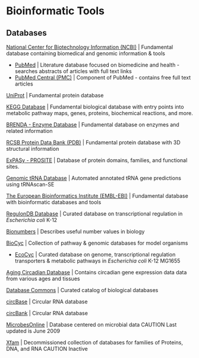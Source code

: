 # Bioinformatic Tools

## Databases
[National Center for Biotechnology Information (NCBI)](https://www.ncbi.nlm.nih.gov/) | Fundamental database containing biomedical and genomic information & tools
   - [PubMed](https://pubmed.ncbi.nlm.nih.gov/) | Literature database focused on biomedicine and health - searches abstracts of articles with full text links
   - [PubMed Central (PMC)](https://www.ncbi.nlm.nih.gov/pmc/) | Component of PubMed - contains free full text articles

[UniProt](https://www.uniprot.org/) | Fundamental protein database

[KEGG Database](https://www.genome.jp/kegg/) | Fundamental biological database with entry points into metabolic pathway maps, genes, proteins, biochemical reactions, and more.

[BRENDA - Enzyme Database](https://www.brenda-enzymes.org/) | Fundamental database on enzymes and related information

[RCSB Protein Data Bank (PDB)](https://www.rcsb.org/) | Fundamental protein database with 3D structural information

[ExPASy - PROSITE](https://prosite.expasy.org/) | Database of protein domains, families, and functional sites.

[Genomic tRNA Database](http://lowelab.ucsc.edu/GtRNAdb/) | Automated annotated tRNA gene predictions using tRNAscan-SE

[The European Bioinformatics Institute (EMBL-EBI)](https://www.ebi.ac.uk/) | Fundamental database with bioinformatic databases and tools

[RegulonDB Database](https://regulondb.ccg.unam.mx/ ) | Curated database on transcriptional regulation in *Escherichia coli* K-12

[Bionumbers](https://bionumbers.hms.harvard.edu/search.aspx) | Describes useful number values in biology

[BioCyc](https://biocyc.org) | Collection of pathway & genomic databases for model organisms
   - [EcoCyc](https://ecocyc.org/) | Curated database on genome, transcriptional regulation transporters & metabolic pathways in *Escherichia coli* K-12 MG1655

[Aging Circadian Database](https://circaage.shinyapps.io/circaage/) | Contains circadian gene expression data data from various ages and tissues

[Database Commons](https://ngdc.cncb.ac.cn/databasecommons/) | Curated catalog of biological databases

[circBase](http://www.circbase.org/) | Circular RNA database

[circBank](http://www.circbank.cn/index.html ) | Circular RNA database

[MicrobesOnline](http://www.microbesonline.org/ ) | Database centered on microbial data CAUTION Last updated is June 2009

[Xfam](http://xfam.org/ ) | Decommissioned collection of databases for families of Proteins, DNA, and RNA CAUTION Inactive
